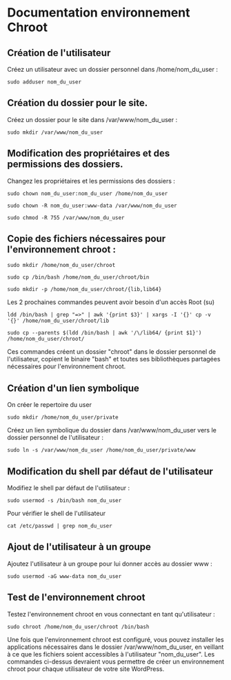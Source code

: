 # Documentation environnement Chroot

## Création de l'utilisateur
Créez un utilisateur avec un dossier personnel dans /home/nom_du_user :

```
sudo adduser nom_du_user
```
## Création du dossier pour le site.

Créez un dossier pour le site dans /var/www/nom_du_user :

```
sudo mkdir /var/www/nom_du_user
```
## Modification des propriétaires et des permissions des dossiers.

Changez les propriétaires et les permissions des dossiers :

```
sudo chown nom_du_user:nom_du_user /home/nom_du_user
```
```
sudo chown -R nom_du_user:www-data /var/www/nom_du_user
```
```
sudo chmod -R 755 /var/www/nom_du_user
```
## Copie des fichiers nécessaires pour l'environnement chroot :

```
sudo mkdir /home/nom_du_user/chroot
```
```
sudo cp /bin/bash /home/nom_du_user/chroot/bin
```
```
sudo mkdir -p /home/nom_du_user/chroot/{lib,lib64}
```
Les 2 prochaines commandes peuvent avoir besoin d'un accès Root (su)
```
ldd /bin/bash | grep "=>" | awk '{print $3}' | xargs -I '{}' cp -v '{}' /home/nom_du_user/chroot/lib
```
```
sudo cp --parents $(ldd /bin/bash | awk '/\/lib64/ {print $1}') /home/nom_du_user/chroot/
```
Ces commandes créent un dossier "chroot" dans le dossier personnel de l'utilisateur, copient le binaire "bash" et toutes ses bibliothèques partagées nécessaires pour l'environnement chroot.

## Création d'un lien symbolique
On créer le repertoire du user
```
sudo mkdir /home/nom_du_user/private
```
Créez un lien symbolique du dossier dans /var/www/nom_du_user vers le dossier personnel de l'utilisateur :
```
sudo ln -s /var/www/nom_du_user /home/nom_du_user/private/www
```
## Modification du shell par défaut de l'utilisateur

Modifiez le shell par défaut de l'utilisateur :

```
sudo usermod -s /bin/bash nom_du_user
```

Pour vérifier le shell de l'utilisateur

```
cat /etc/passwd | grep nom_du_user
```

## Ajout de l'utilisateur à un groupe

Ajoutez l'utilisateur à un groupe pour lui donner accès au dossier www :

```
sudo usermod -aG www-data nom_du_user
```
## Test de l'environnement chroot

Testez l'environnement chroot en vous connectant en tant qu'utilisateur :

```
sudo chroot /home/nom_du_user/chroot /bin/bash
```
Une fois que l'environnement chroot est configuré, vous pouvez installer les applications nécessaires dans le dossier /var/www/nom_du_user, en veillant à ce que les fichiers soient accessibles à l'utilisateur "nom_du_user".
Les commandes ci-dessus devraient vous permettre de créer un environnement chroot pour chaque utilisateur de votre site WordPress.
